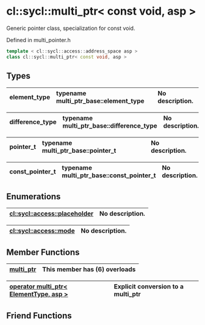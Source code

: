 # cl::sycl::multi_ptr< const void, asp >

Generic pointer class, specialization for const void. 

Defined in multi_pointer.h

```cpp
template < cl::sycl::access::address_space asp >
class cl::sycl::multi_ptr< const void, asp >
```

## Types

| element_type | typename multi_ptr_base::element_type | No description. |
| :--- | :--- | :--- |

| difference_type | typename multi_ptr_base::difference_type | No description. |
| :--- | :--- | :--- |

| pointer_t | typename multi_ptr_base::pointer_t | No description. |
| :--- | :--- | :--- |

| const_pointer_t | typename multi_ptr_base::const_pointer_t | No description. |
| :--- | :--- | :--- |

## Enumerations

| [cl::sycl::access::placeholder](./enums/placeholder/README.md) | No description. |
| :--- | :--- |

| [cl::sycl::access::mode](./enums/mode/README.md) | No description. |
| :--- | :--- |

## Member Functions

| [multi_ptr](./functions/multi_ptr/README.md) | This member has (6) overloads |
| :--- | :--- |

| [operator multi_ptr< ElementType, asp >](./functions/operatormulti_ptr<ElementType,asp>/README.md) | Explicit conversion to a multi_ptr<ElementType>  |
| :--- | :--- |


## Friend Functions


